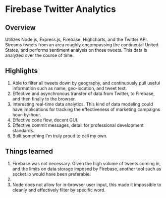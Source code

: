 <h1>Firebase Twitter Analytics</h1>

<h2>Overview</h2>

<p>Utilizes Node.js, Express.js, Firebase, Highcharts, and the Twitter API. Streams tweets from an area roughly encompassing the continental United States, and performs sentiment analysis on those tweets. This data is analyzed over the course of time.</p>

<h2>Highlights</h2>

<ol>
<li>Able to filter all tweets down by geography, and continuously pull useful information such as name, geo-location, and tweet text.</li>
<li>Effective and asynchronous transfer of data from Twitter, to Firebase, and then finally to the browser.</li>
<li>Interesting real-time data analytics. This kind of data modeling could have implications for tracking the effectiveness of marketing campaigns hour-by-hour.</li>
<li>Effective code flow, decent GUI.</li>
<li>Effective commit messages, detail for professional development standards.</li>
<li>Built something I'm truly proud to call my own.</li>
</ol>

<h2>Things learned</h2>
<ol>
<li>Firebase was not necessary. Given the high volume of tweets coming in, and the limits on data storage imposed by Firebase, another tool such as socket.io would have been preferable.<li>
<li>Node does not allow for in-browser user input, this made it impossible to cleanly and effectively filter by specific word.</li>
</ol>